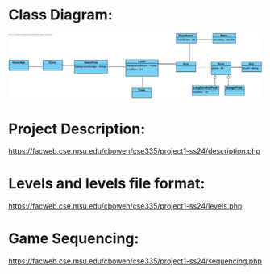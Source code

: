 # Class Diagram:
![Design](img/Project1VP.png)
# Project Description:

https://facweb.cse.msu.edu/cbowen/cse335/project1-ss24/description.php

# Levels and levels file format:

https://facweb.cse.msu.edu/cbowen/cse335/project1-ss24/levels.php

# Game Sequencing:

https://facweb.cse.msu.edu/cbowen/cse335/project1-ss24/sequencing.php

